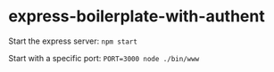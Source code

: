 # express-boilerplate-with-authent

Start the express server: ```npm start```


Start with a specific port: ```PORT=3000 node ./bin/www```